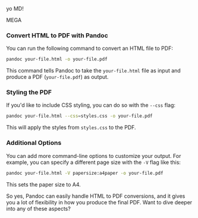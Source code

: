 yo MD!

MEGA

### Convert HTML to PDF with Pandoc

You can run the following command to convert an HTML file to PDF:

```bash
pandoc your-file.html -o your-file.pdf
```

This command tells Pandoc to take the `your-file.html` file as input and produce a PDF (`your-file.pdf`) as output.

### Styling the PDF

If you'd like to include CSS styling, you can do so with the `--css` flag:

```bash
pandoc your-file.html --css=styles.css -o your-file.pdf
```

This will apply the styles from `styles.css` to the PDF.

### Additional Options

You can add more command-line options to customize your output. For example, you can specify a different page size with the `-V` flag like this:

```bash
pandoc your-file.html -V papersize:a4paper -o your-file.pdf
```

This sets the paper size to A4.

So yes, Pandoc can easily handle HTML to PDF conversions, and it gives you a lot of flexibility in how you produce the final PDF. Want to dive deeper into any of these aspects? 
